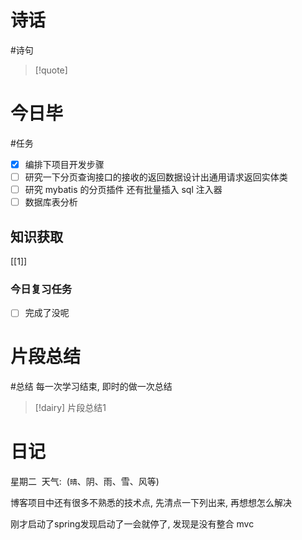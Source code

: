 # 诗话
#诗句 
> [!quote]

# 今日毕
#任务
- [x] 编排下项目开发步骤
- [ ] 研究一下分页查询接口的接收的返回数据设计出通用请求返回实体类
- [ ] 研究 mybatis 的分页插件 还有批量插入 sql 注入器
- [ ] 数据库表分析
## 知识获取
[[1]]


### 今日复习任务
- [ ] 完成了没呢


# 片段总结
#总结
	每一次学习结束, 即时的做一次总结
> [!dairy] 片段总结1

# 日记
星期二  天气:  (`晴`、阴、雨、雪、风等)

博客项目中还有很多不熟悉的技术点, 先清点一下列出来, 再想想怎么解决

刚才启动了spring发现启动了一会就停了, 发现是没有整合 mvc


